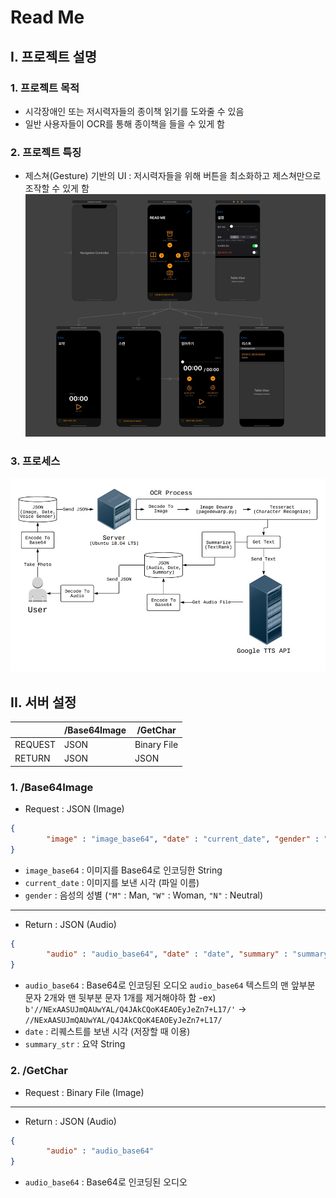# Read Me
## I. 프로젝트 설명
### 1. 프로젝트 목적
- 시각장애인 또는 저시력자들의 종이책 읽기를 도와줄 수 있음
- 일반 사용자들이 OCR를 통해 종이책을 들을 수 있게 함
### 2. 프로젝트 특징
- 제스쳐(Gesture) 기반의 UI : 저시력자들을 위해 버튼을 최소화하고 제스쳐만으로 조작할 수 있게 함
![UI](UI.jpg)
### 3. 프로세스
![Process](Connection.jpg)
## II. 서버 설정
|| /Base64Image| /GetChar|
| ------ | ------ | ------ |
| REQUEST| JSON| Binary File|
| RETURN| JSON|  JSON|
### 1. /Base64Image
 - Request : JSON (Image)
```json
{
        "image" : "image_base64", "date" : "current_date", "gender" : "gender_voice"
}
```
- `image_base64` : 이미지를 Base64로 인코딩한 String
- `current_date` : 이미지를 보낸 시각 (파일 이름)
- `gender` : 음성의 성별 (`"M"` : Man, `"W"` : Woman, `"N"` : Neutral)
---
- Return : JSON (Audio)
```json
{
        "audio" : "audio_base64", "date" : "date", "summary" : "summary_str"
}
```
- `audio_base64` : Base64로 인코딩된 오디오
`audio_base64` 텍스트의 맨 앞부분 문자 2개와 맨 뒷부분 문자 1개를 제거해야하 함
-ex) `b'//NExAASUJmQAUwYAL/Q4JAkCQoK4EAOEyJeZn7+L17/'` -> `//NExAASUJmQAUwYAL/Q4JAkCQoK4EAOEyJeZn7+L17/`
- `date` : 리퀘스트를 보낸 시각 (저장할 때 이용)
- `summary_str` : 요약 String

### 2. /GetChar
 - Request : Binary File (Image)
---
- Return : JSON (Audio)
```json
{
        "audio" : "audio_base64"
}
```
- `audio_base64` : Base64로 인코딩된 오디오
